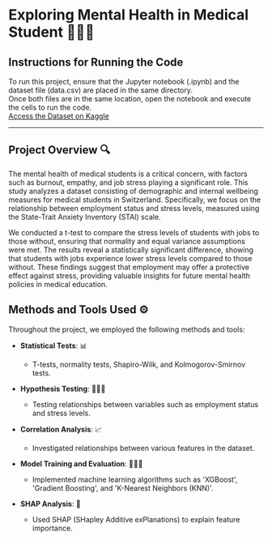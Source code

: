 # Exploring Mental Health in Medical Student 👩🏻‍⚕️

## **Instructions for Running the Code**  
To run this project, ensure that the Jupyter notebook (.ipynb) and the dataset file (data.csv) are placed in the same directory.  
Once both files are in the same location, open the notebook and execute the cells to run the code.  
[Access the Dataset on Kaggle](https://www.kaggle.com/datasets/thedevastator/medical-student-mental-health/data)

---
## Project Overview 🔍

The mental health of medical students is a critical concern, with factors such as burnout, empathy, and job stress playing a significant role. This study analyzes a dataset consisting of demographic and internal wellbeing measures for medical students in Switzerland. Specifically, we focus on the relationship between employment status and stress levels, measured using the State-Trait Anxiety Inventory (STAI) scale.

We conducted a t-test to compare the stress levels of students with jobs to those without, ensuring that normality and equal variance assumptions were met. The results reveal a statistically significant difference, showing that students with jobs experience lower stress levels compared to those without. These findings suggest that employment may offer a protective effect against stress, providing valuable insights for future mental health policies in medical education.

## Methods and Tools Used ⚙️

Throughout the project, we employed the following methods and tools:

- **Statistical Tests**: 📊
  - T-tests, normality tests, Shapiro-Wilk, and Kolmogorov-Smirnov tests.
  
- **Hypothesis Testing**: 👨🏻‍🔬
  - Testing relationships between variables such as employment status and stress levels.
  
- **Correlation Analysis**: 📈
  - Investigated relationships between various features in the dataset.

- **Model Training and Evaluation**: 👩🏻‍💻
  - Implemented machine learning algorithms such as 'XGBoost', 'Gradient Boosting', and 'K-Nearest Neighbors (KNN)'.

- **SHAP Analysis**: 📝
  - Used SHAP (SHapley Additive exPlanations) to explain feature importance.
